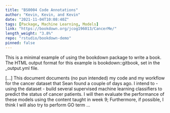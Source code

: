 ```yaml
---
title: "BS0004 Code Annotations"
author: "Kevin, Kevin, and Kevin"
date: "2021-11-04T10:08:40Z"
tags: [Package, Machine Learning, Models]
link: "https://bookdown.org/jcog196013/CancerMe/"
length_weight: "3.8%"
repo: "rstudio/bookdown-demo"
pinned: false
---
```


<p>This is a minimal example of using the bookdown package to write a book. The HTML output format for this example is bookdown::gitbook, set in the _output.yml file.</p> [...] This document documents (no pun intended) my code and my workflow for the cancer dataset that Sean found a couple of days ago. I intend to - using the dataset - build several supervised machine learning classifiers to predict the status of cancer patients. I will then evaluate the performance of these models using the content taught in week 9; Furthermore, if possible, I think I will also try to perform GO term ...
